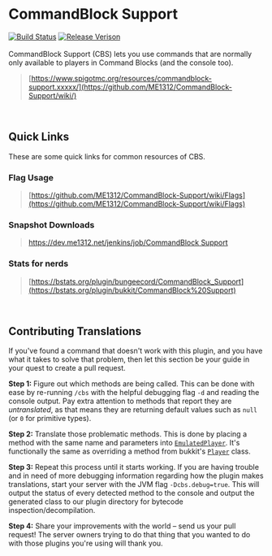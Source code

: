 # CommandBlock Support
[![Build Status](https://dev.me1312.net/jenkins/job/CommandBlock%20Support/badge/icon)](https://dev.me1312.net/jenkins/job/CommandBlock%20Support/) 
[![Release Verison](https://img.shields.io/github/release/ME1312/CommandBlock-Support/all.svg)](https://github.com/ME1312/CommandBlock-Support/releases)<br><br>
CommandBlock Support (CBS) lets you use commands that are normally only available to players in Command Blocks (and the console too).<br>
> [https://www.spigotmc.org/resources/commandblock-support.xxxxx/](https://github.com/ME1312/CommandBlock-Support/wiki/)

<br>

## Quick Links
These are some quick links for common resources of CBS.

### Flag Usage
> [https://github.com/ME1312/CommandBlock-Support/wiki/Flags](https://github.com/ME1312/CommandBlock-Support/wiki/Flags)

### Snapshot Downloads
> [https://dev.me1312.net/jenkins/job/CommandBlock Support](https://dev.me1312.net/jenkins/job/CommandBlock%20Support)

### Stats for nerds
> [https://bstats.org/plugin/bungeecord/CommandBlock_Support](https://bstats.org/plugin/bukkit/CommandBlock%20Support)<br>

<br>

## Contributing Translations
If you've found a command that doesn't work with this plugin, and you have what it takes to solve that problem, then let this section be your guide in your quest to create a pull request.<br>

**Step 1:** Figure out which methods are being called.
This can be done with ease by re-running `/cbs` with the helpful debugging flag `-d` and reading the console output.
Pay extra attention to methods that report they are *untranslated*, as that means they are returning default values such as `null` (or `0` for primitive types).<br>

**Step 2:** Translate those problematic methods.
This is done by placing a method with the same name and parameters into [`EmulatedPlayer`](https://github.com/ME1312/CommandBlock-Support/blob/master/src/net/ME1312/CBS/EmulatedPlayer.java).
It's functionally the same as overriding a method from bukkit's [`Player`](https://hub.spigotmc.org/javadocs/spigot/org/bukkit/entity/Player.html) class.

**Step 3:** Repeat this process until it starts working.
If you are having trouble and in need of more debugging information regarding how the plugin makes translations, start your server with the JVM flag `-Dcbs.debug=true`.
This will output the status of every detected method to the console and output the generated class to our plugin directory for bytecode inspection/decompilation.<br>

**Step 4:** Share your improvements with the world &ndash; send us your pull request!
The server owners trying to do that thing that you wanted to do with those plugins you're using will thank you.
<br><br>
